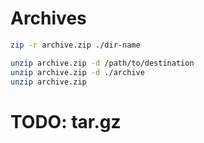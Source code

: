 # Archives
```bash
zip -r archive.zip ./dir-name

unzip archive.zip -d /path/to/destination
unzip archive.zip -d ./archive
unzip archive.zip
```

# TODO: tar.gz